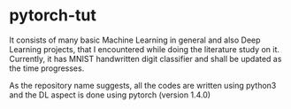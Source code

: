 # pytorch-tut

It consists of many basic Machine Learning in general and also Deep Learning projects, that I encountered while doing the literature study on it. Currently, it has MNIST handwritten digit classifier and shall be updated as the time progresses.

As the repository name suggests, all the codes are written using python3 and the DL aspect is done using pytorch (version 1.4.0)
